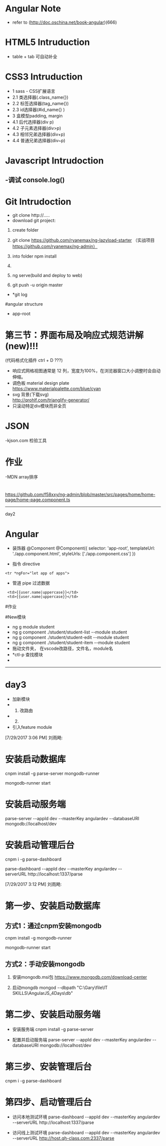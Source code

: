 # Angular Note 
- refer to (http://doc.oschina.net/book-angular)(666)

# HTML5 Intruduction
- table + tab 可自动补全
# CSS3 Intruduction
- 1 sass -  CSS扩展语言
- 2.1 类选择器(.class_name{})
- 2.2 标签选择器(tag_name{})
- 2.3 id选择器(#id_name{} )
- 3 盒模型padding, margin
- 4.1 后代选择器(div p)
- 4.2 子元素选择器(div>p)
- 4.3 相邻兄弟选择器(div+p)
- 4.4 普通兄弟选择器(div~p)
# Javascript Intrudoction
-调试 console.log()
-

# Git Intrudoction
- git clone http://.....
- download git project:
1. create folder
2. git clone https://github.com/ryanemax/ng-lazyload-starter
（实战项目
https://github.com/ryanemax/ng-admin）
3. into folder 
npm install
4.

5. ng serve(build and deploy to web)
6. git push    -u origin master
- *git log 

#angular structure
- app-root



# 第三节：界面布局及响应式规范讲解(new)!!!
(代码格式化插件 ctrl + D ???)
- 响应式网格视图通常是 12 列，宽度为100%，在浏览器窗口大小调整时会自动伸缩。
- 调色板 material design plate<br/>
  https://www.materialpalette.com/blue/cyan
- svg 背景(下载svg)<br/>
  http://qrohlf.com/trianglify-generator/
- 只滚动特定div模块而非全页
   
  
  
# JSON
  -kjson.com 检验工具

# 作业
  -MDN array排序
  
#
https://github.com/f58xxy/ng-admin/blob/master/src/pages/home/home-page/home-page.component.ts




---------------------
day2

# Angular
- 装饰器 @Component
@Component({
  selector: 'app-root',
  templateUrl: './app.component.html',
  styleUrls: ['./app.component.css']
})

- 指令 directive
```
<tr *ngFor="let app of apps">
```

- 管道 pipe
 过滤数据
 ```
  <td>{{user.name|uppercase}}</td>
  <td>{{user.name|uppercase}}</td>
 ```

 
#作业

#New模块
- ng g module student
- ng g component ./student/student-list --module student
- ng g component ./student/student-edit --module student
- ng g component ./student/student-item --module student
- 拖动文件夹， 在vscode改路径，文件名，module名
- *ctl-p 查找模块
-


--------------
# day3
- 加新模块
- 1. 改路由
- 2. 
- 引入feature module


[‎7/‎29/‎2017 3:06 PM]  刘雨飏:  
# 安装启动数据库
cnpm install -g parse-server mongodb-runner

mongodb-runner start

# 安装启动服务端
parse-server --appId dev --masterKey angulardev --databaseURI mongodb://localhost/dev

# 安装启动管理后台
cnpm i -g parse-dashboard


parse-dashboard --appId dev --masterKey angulardev --serverURL http://localhost:1337/parse
 
 
 
 
 
[‎7/‎29/‎2017 3:12 PM]  刘雨飏:  
# 第一步、安装启动数据库
## 方式1：通过cnpm安装mongodb
cnpm install -g mongodb-runner

mongodb-runner start

## 方式2：手动安装mongodb
1. 安装mongodb.msi包
https://www.mongodb.com/download-center

2. 启动mongdb
mongod --dbpath "C:\Gary\file\IT SKILLS\AngularJS_4Days\db"

# 第二步、安装启动服务端
- 安装服务端
cnpm install -g parse-server

- 配置并启动服务端
parse-server --appId dev --masterKey angulardev --databaseURI mongodb://localhost/dev


# 第三步、安装管理后台
cnpm i -g parse-dashboard


# 第四步、启动管理后台
- 访问本地测试环境
parse-dashboard --appId dev --masterKey angulardev --serverURL http://localhost:1337/parse

- 访问线上测试环境
parse-dashboard --appId dev --masterKey angulardev --serverURL http://host.qh-class.com:2337/parse


